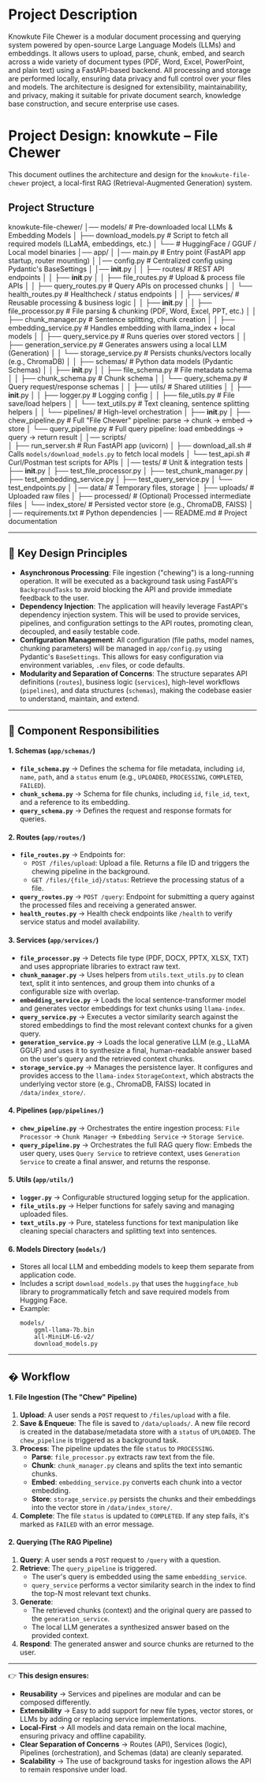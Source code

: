 # Project Description

Knowkute File Chewer is a modular document processing and querying system powered by open-source Large Language Models (LLMs) and embeddings. It allows users to upload, parse, chunk, embed, and search across a wide variety of document types (PDF, Word, Excel, PowerPoint, and plain text) using a FastAPI-based backend. All processing and storage are performed locally, ensuring data privacy and full control over your files and models. The architecture is designed for extensibility, maintainability, and privacy, making it suitable for private document search, knowledge base construction, and secure enterprise use cases.

# Project Design: knowkute – File Chewer

This document outlines the architecture and design for the `knowkute-file-chewer` project, a local-first RAG (Retrieval-Augmented Generation) system.

## Project Structure

knowkute-file-chewer/
│── models/                         # Pre-downloaded local LLMs & Embedding Models
│    ├── download_models.py         # Script to fetch all required models (LLaMA, embeddings, etc.)
│    └── <downloaded-model-folders> # HuggingFace / GGUF / Local model binaries
│── app/
│    │── main.py                    # Entry point (FastAPI app startup, router mounting)
│    │── config.py                  # Centralized config using Pydantic's BaseSettings
│    │── __init__.py
│
│    ├── routes/                    # REST API endpoints
│    │    ├── __init__.py
│    │    ├── file_routes.py        # Upload & process file APIs
│    │    ├── query_routes.py       # Query APIs on processed chunks
│    │    └── health_routes.py      # Healthcheck / status endpoints
│
│    ├── services/                  # Reusable processing & business logic
│    │    ├── __init__.py
│    │    ├── file_processor.py     # File parsing & chunking (PDF, Word, Excel, PPT, etc.)
│    │    ├── chunk_manager.py      # Sentence splitting, chunk creation
│    │    ├── embedding_service.py  # Handles embedding with llama_index + local models
│    │    ├── query_service.py      # Runs queries over stored vectors
│    │    ├── generation_service.py # Generates answers using a local LLM (Generation)
│    │    └── storage_service.py    # Persists chunks/vectors locally (e.g., ChromaDB)
│
│    ├── schemas/                   # Python data models (Pydantic Schemas)
│    │    ├── __init__.py
│    │    ├── file_schema.py         # File metadata schema
│    │    ├── chunk_schema.py        # Chunk schema
│    │    └── query_schema.py        # Query request/response schemas
│
│    ├── utils/                     # Shared utilities
│    │    ├── __init__.py
│    │    ├── logger.py             # Logging config
│    │    ├── file_utils.py         # File save/load helpers
│    │    └── text_utils.py         # Text cleaning, sentence splitting helpers
│
│    └── pipelines/                 # High-level orchestration
│         ├── __init__.py
│         ├── chew_pipeline.py      # Full "File Chewer" pipeline: parse -> chunk -> embed -> store
│         └── query_pipeline.py     # Full query pipeline: load embeddings → query → return result
│
│── scripts/                        
│    ├── run_server.sh              # Run FastAPI app (uvicorn)
│    ├── download_all.sh            # Calls `models/download_models.py` to fetch local models
│    └── test_api.sh                # Curl/Postman test scripts for APIs
│
│── tests/                          # Unit & integration tests
│    ├── __init__.py
│    ├── test_file_processor.py
│    ├── test_chunk_manager.py
│    ├── test_embedding_service.py
│    ├── test_query_service.py
│    └── test_endpoints.py
│
│── data/                           # Temporary files, storage
│    ├── uploads/                   # Uploaded raw files
│    ├── processed/                 # (Optional) Processed intermediate files
│    └── index_store/               # Persisted vector store (e.g., ChromaDB, FAISS)
│
│── requirements.txt                # Python dependencies
│── README.md                       # Project documentation

---

## 🔑 Key Design Principles

*   **Asynchronous Processing**: File ingestion ("chewing") is a long-running operation. It will be executed as a background task using FastAPI's `BackgroundTasks` to avoid blocking the API and provide immediate feedback to the user.
*   **Dependency Injection**: The application will heavily leverage FastAPI's dependency injection system. This will be used to provide services, pipelines, and configuration settings to the API routes, promoting clean, decoupled, and easily testable code.
*   **Configuration Management**: All configuration (file paths, model names, chunking parameters) will be managed in `app/config.py` using Pydantic's `BaseSettings`. This allows for easy configuration via environment variables, `.env` files, or code defaults.
*   **Modularity and Separation of Concerns**: The structure separates API definitions (`routes`), business logic (`services`), high-level workflows (`pipelines`), and data structures (`schemas`), making the codebase easier to understand, maintain, and extend.

---

## 🧩 Component Responsibilities

#### 1. Schemas (`app/schemas/`)
*   **`file_schema.py`** → Defines the schema for file metadata, including `id`, `name`, `path`, and a `status` enum (e.g., `UPLOADED`, `PROCESSING`, `COMPLETED`, `FAILED`).
*   **`chunk_schema.py`** → Schema for file chunks, including `id`, `file_id`, `text`, and a reference to its embedding.
*   **`query_schema.py`** → Defines the request and response formats for queries.

#### 2. Routes (`app/routes/`)
*   **`file_routes.py`** → Endpoints for:
    *   `POST /files/upload`: Upload a file. Returns a file ID and triggers the chewing pipeline in the background.
    *   `GET /files/{file_id}/status`: Retrieve the processing status of a file.
*   **`query_routes.py`** → `POST /query`: Endpoint for submitting a query against the processed files and receiving a generated answer.
*   **`health_routes.py`** → Health check endpoints like `/health` to verify service status and model availability.

#### 3. Services (`app/services/`)
*   **`file_processor.py`** → Detects file type (PDF, DOCX, PPTX, XLSX, TXT) and uses appropriate libraries to extract raw text.
*   **`chunk_manager.py`** → Uses helpers from `utils.text_utils.py` to clean text, split it into sentences, and group them into chunks of a configurable size with overlap.
*   **`embedding_service.py`** → Loads the local sentence-transformer model and generates vector embeddings for text chunks using `llama-index`.
*   **`query_service.py`** → Executes a vector similarity search against the stored embeddings to find the most relevant context chunks for a given query.
*   **`generation_service.py`** → Loads the local generative LLM (e.g., LLaMA GGUF) and uses it to synthesize a final, human-readable answer based on the user's query and the retrieved context chunks.
*   **`storage_service.py`** → Manages the persistence layer. It configures and provides access to the `llama-index` `StorageContext`, which abstracts the underlying vector store (e.g., ChromaDB, FAISS) located in `/data/index_store/`.

#### 4. Pipelines (`app/pipelines/`)
*   **`chew_pipeline.py`** → Orchestrates the entire ingestion process: `File Processor` → `Chunk Manager` → `Embedding Service` → `Storage Service`.
*   **`query_pipeline.py`** → Orchestrates the full RAG query flow: Embeds the user query, uses `Query Service` to retrieve context, uses `Generation Service` to create a final answer, and returns the response.

#### 5. Utils (`app/utils/`)
*   **`logger.py`** → Configurable structured logging setup for the application.
*   **`file_utils.py`** → Helper functions for safely saving and managing uploaded files.
*   **`text_utils.py`** → Pure, stateless functions for text manipulation like cleaning special characters and splitting text into sentences.

#### 6. Models Directory (`models/`)
*   Stores all local LLM and embedding models to keep them separate from application code.
*   Includes a script `download_models.py` that uses the `huggingface_hub` library to programmatically fetch and save required models from Hugging Face.
*   Example:
    ```
    models/
        ggml-llama-7b.bin
        all-MiniLM-L6-v2/
        download_models.py
    ```

---

## � Workflow

#### 1. File Ingestion (The "Chew" Pipeline)
1.  **Upload**: A user sends a `POST` request to `/files/upload` with a file.
2.  **Save & Enqueue**: The file is saved to `/data/uploads/`. A new file record is created in the database/metadata store with a `status` of `UPLOADED`. The `chew_pipeline` is triggered as a background task.
3.  **Process**: The pipeline updates the file `status` to `PROCESSING`.
    *   **Parse**: `file_processor.py` extracts raw text from the file.
    *   **Chunk**: `chunk_manager.py` cleans and splits the text into semantic chunks.
    *   **Embed**: `embedding_service.py` converts each chunk into a vector embedding.
    *   **Store**: `storage_service.py` persists the chunks and their embeddings into the vector store in `/data/index_store/`.
4.  **Complete**: The file `status` is updated to `COMPLETED`. If any step fails, it's marked as `FAILED` with an error message.

#### 2. Querying (The RAG Pipeline)
1.  **Query**: A user sends a `POST` request to `/query` with a question.
2.  **Retrieve**: The `query_pipeline` is triggered.
    *   The user's query is embedded using the same `embedding_service`.
    *   `query_service` performs a vector similarity search in the index to find the top-N most relevant text chunks.
3.  **Generate**:
    *   The retrieved chunks (context) and the original query are passed to the `generation_service`.
    *   The local LLM generates a synthesized answer based on the provided context.
4.  **Respond**: The generated answer and source chunks are returned to the user.

---

👉 **This design ensures:**
*   **Reusability** → Services and pipelines are modular and can be composed differently.
*   **Extensibility** → Easy to add support for new file types, vector stores, or LLMs by adding or replacing service implementations.
*   **Local-First** → All models and data remain on the local machine, ensuring privacy and offline capability.
*   **Clear Separation of Concerns** → Routes (API), Services (logic), Pipelines (orchestration), and Schemas (data) are cleanly separated.
*   **Scalability** → The use of background tasks for ingestion allows the API to remain responsive under load.
